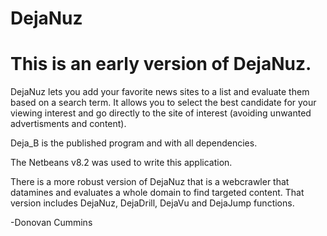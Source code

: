 # DejaNuz

# This is an early version of DejaNuz.

  DejaNuz lets you add your favorite news sites to a list and evaluate them based on a search term. 
It allows you to select the best candidate for your viewing interest and go directly to the site of interest (avoiding unwanted advertisments and content).

Deja_B is the published program and with all dependencies.

The Netbeans v8.2 was used to write this application.

There is a more robust version of DejaNuz that is a webcrawler that datamines and evaluates a whole domain to find targeted content. That version includes DejaNuz, DejaDrill, DejaVu and DejaJump functions.

-Donovan Cummins
